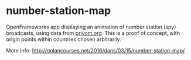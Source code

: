 # number-station-map

OpenFrameworks app displaying an animation of number station (spy) broadcasts, using data from [priyom.org](http://www.priyom.org). This is a proof of concept, with origin points within countries chosen arbitrarily.

More info: http://golancourses.net/2016/dans/03/15/number-station-map/
